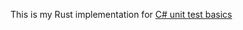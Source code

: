 This is my Rust implementation for [C# unit test basics](https://learn.microsoft.com/en-us/visualstudio/test/unit-test-basics?view=vs-2022#create-unit-test-projects-and-test-methods-c)
